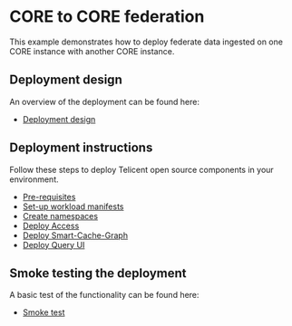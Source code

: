 # CORE to CORE federation

This example demonstrates how to deploy federate data ingested on one CORE
instance with another CORE instance.

## Deployment design

An overview of the deployment can be found here:

* [Deployment design](./00-deployment-design.md)

## Deployment instructions

Follow these steps to deploy Telicent open source components in your
environment.

* [Pre-requisites](./10-pre-requisites.md)
* [Set-up workload manifests](./20-setup.md)
* [Create namespaces](./30-create-namespaces.md)
* [Deploy Access](./40-deploy-access.md)
* [Deploy Smart-Cache-Graph](./50-deploy-scg.md)
* [Deploy Query UI](./60-deploy-query.md)

## Smoke testing the deployment

A basic test of the functionality can be found here:

* [Smoke test](./90-smoke-test.md)
